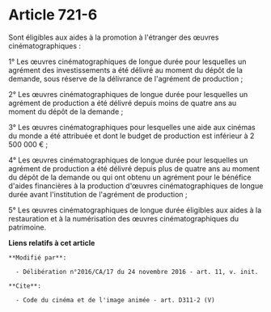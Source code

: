 # Article 721-6

Sont éligibles aux aides à la promotion à l'étranger des œuvres cinématographiques :

1° Les œuvres cinématographiques de longue durée pour lesquelles un agrément des investissements a été délivré au moment du
dépôt de la demande, sous réserve de la délivrance de l'agrément de production ;

2° Les œuvres cinématographiques de longue durée pour lesquelles un agrément de production a été délivré depuis moins de
quatre ans au moment du dépôt de la demande ;

3° Les œuvres cinématographiques pour lesquelles une aide aux cinémas du monde a été attribuée et dont le budget de
production est inférieur à 2 500 000 € ;

4° Les œuvres cinématographiques de longue durée pour lesquelles un agrément de production a été délivré depuis plus de
quatre ans au moment du dépôt de la demande ou qui ont obtenu un agrément pour le bénéfice d'aides financières à la
production d'œuvres cinématographiques de longue durée avant l'institution de l'agrément de production ;

5° Les œuvres cinématographiques de longue durée éligibles aux aides à la restauration et à la numérisation des œuvres
cinématographiques du patrimoine.

**Liens relatifs à cet article**

	**Modifié par**:

	  - Délibération n°2016/CA/17 du 24 novembre 2016 - art. 11, v. init.

	**Cite**:

	  - Code du cinéma et de l'image animée - art. D311-2 (V)
